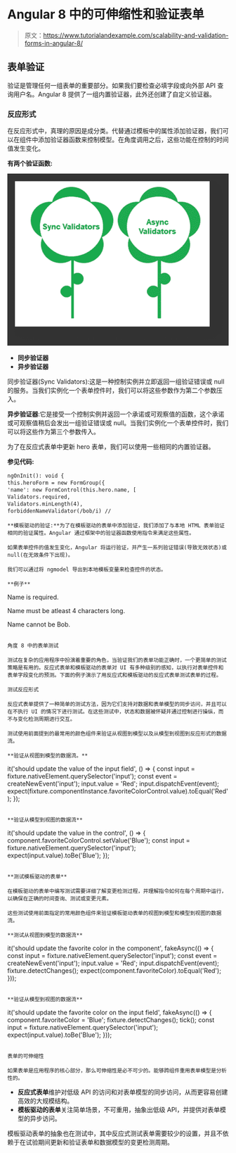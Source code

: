 # Angular 8 中的可伸缩性和验证表单

> 原文：<https://www.tutorialandexample.com/scalability-and-validation-forms-in-angular-8/>

## 表单验证

验证是管理任何一组表单的重要部分。如果我们要检查必填字段或向外部 API 查询用户名。Angular 8 提供了一组内置验证器，此外还创建了自定义验证器。

### 反应形式

在反应形式中，真理的原因是成分类。代替通过模板中的属性添加验证器，我们可以在组件中添加验证器函数来控制模型。在角度调用之后，这些功能在控制的时间值发生变化。

**有两个验证函数:**

![Scalability and Validation of Forms in Angular 8](img/c06b9db02e5b5afa4674d033cce701fd.png)

*   **同步验证器**
*   **异步验证器**

同步验证器(Sync Validators):这是一种控制实例并立即返回一组验证错误或 null 的服务。当我们实例化一个表单控件时，我们可以将这些参数作为第二个参数压入。

**异步验证器**:它是接受一个控制实例并返回一个承诺或可观察值的函数，这个承诺或可观察值稍后会发出一组验证错误或 null。当我们实例化一个表单控件时，我们可以将这些作为第三个参数传入。

为了在反应式表单中更新 hero 表单，我们可以使用一些相同的内置验证器。

**参见代码:**

```
ngOnInit(): void {
this.heroForm = new FormGroup({
'name': new FormControl(this.hero.name, [
Validators.required,
Validators.minLength(4),
forbiddenNameValidator(/bob/i) //

**模板驱动的验证:**为了在模板驱动的表单中添加验证，我们添加了与本地 HTML 表单验证相同的验证属性。Angular 通过框架中的验证器函数使用指令来满足这些属性。

如果表单控件的值发生变化，Angular 将运行验证，并产生一系列验证错误(导致无效状态)或 null(在无效条件下出现)。

我们可以通过将 ngmodel 导出到本地模板变量来检查控件的状态。

**例子**

```

Name is required.

Name must be atleast 4 characters long.

Name cannot be Bob.

```

角度 8 中的表单测试

测试在复杂的应用程序中扮演着重要的角色，当验证我们的表单功能正确时，一个更简单的测试策略是有用的。反应式表单和模板驱动的表单对 UI 有多种级别的感知，以执行对表单控件和表单字段变化的预测。下面的例子演示了用反应式和模板驱动的反应式表单测试表单的过程。

测试反应形式

反应式表单提供了一种简单的测试方法，因为它们支持对数据和表单模型的同步访问，并且可以在不执行 UI 的情况下进行测试。在这些测试中，状态和数据被怀疑并通过控制进行操纵，而不与变化检测周期进行交互。

测试使用前面提到的最常用的颜色组件来验证从视图到模型以及从模型到视图到反应形式的数据流。

**验证从视图到模型的数据流。**

```
 it('should update the value of the input field', () => {
const input = fixture.nativeElement.querySelector('input');
const event = createNewEvent('input');
input.value = 'Red';
input.dispatchEvent(event);
expect(fixture.componentInstance.favoriteColorControl.value).toEqual('Red');
}); 
```

**验证从模型到视图的数据流**

```
it('should update the value in the control', () => {
component.favoriteColorControl.setValue('Blue');
const input = fixture.nativeElement.querySelector('input');
expect(input.value).toBe('Blue');
}); 
```

**测试模板驱动的表单**

在模板驱动的表单中编写测试需要详细了解变更检测过程，并理解指令如何在每个周期中运行，以确保在正确的时间查询、测试或变更元素。

这些测试使用前面指定的常用颜色组件来验证模板驱动表单的视图到模型和模型到视图的数据流。

**测试从视图到模型的数据流**

```
 it('should update the favorite color in the component', fakeAsync(() => {
const input = fixture.nativeElement.querySelector('input');
const event = createNewEvent('input');
input.value = 'Red';
input.dispatchEvent(event);
fixture.detectChanges();
expect(component.favoriteColor).toEqual('Red');
})); 
```

**验证从模型到视图的数据流**

```
it('should update the favorite color on the input field', fakeAsync(() => {
component.favoriteColor = 'Blue';
fixture.detectChanges();
tick();
const input = fixture.nativeElement.querySelector('input');
expect(input.value).toBe('Blue');
})); 
```

表单的可伸缩性

如果表单是应用程序的核心部分，那么可伸缩性是必不可少的。能够跨组件重用表单模型是分析性的。

```

*   **反应式表单**维护对低级 API 的访问和对表单模型的同步访问，从而更容易创建高效的大规模结构。
*   **模板驱动的表单**关注简单场景，不可重用，抽象出低级 API，并提供对表单模型的异步访问。

模板驱动表单的抽象也在测试中，其中反应式测试表单需要较少的设置，并且不依赖于在试验期间更新和验证表单和数据模型的变更检测周期。